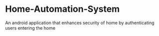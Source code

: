 # Home-Automation-System
An android application that enhances security of home by authenticating users entering the home
